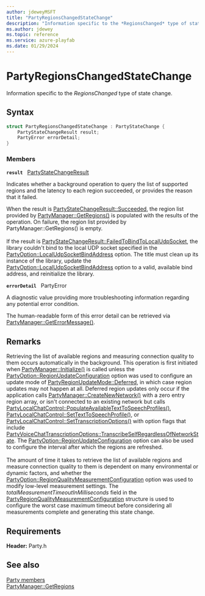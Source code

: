 ```yaml
---
author: jdeweyMSFT
title: "PartyRegionsChangedStateChange"
description: "Information specific to the *RegionsChanged* type of state change."
ms.author: jdewey
ms.topic: reference
ms.service: azure-playfab
ms.date: 01/29/2024
---
```


# PartyRegionsChangedStateChange  

Information specific to the *RegionsChanged* type of state change.  

## Syntax  
  
```cpp
struct PartyRegionsChangedStateChange : PartyStateChange {  
    PartyStateChangeResult result;  
    PartyError errorDetail;  
}  
```
  
### Members  
  
**`result`** &nbsp; [PartyStateChangeResult](../enums/partystatechangeresult.md)  
  
Indicates whether a background operation to query the list of supported regions and the latency to each region succeeded, or provides the reason that it failed.
  
When the result is [PartyStateChangeResult::Succeeded](../enums/partystatechangeresult.md), the region list provided by [PartyManager::GetRegions()](../classes/PartyManager/methods/partymanager_getregions.md) is populated with the results of the operation. On failure, the region list provided by PartyManager::GetRegions() is empty. <br /><br /> If the result is [PartyStateChangeResult::FailedToBindToLocalUdpSocket](../enums/partystatechangeresult.md), the library couldn't bind to the local UDP socket specified in the [PartyOption::LocalUdpSocketBindAddress](../enums/partyoption.md) option. The title must clean up its instance of the library, update the [PartyOption::LocalUdpSocketBindAddress](../enums/partyoption.md) option to a valid, available bind address, and reinitialize the library.
  
**`errorDetail`** &nbsp; PartyError  
  
A diagnostic value providing more troubleshooting information regarding any potential error condition.
  
The human-readable form of this error detail can be retrieved via [PartyManager::GetErrorMessage()](../classes/PartyManager/methods/partymanager_geterrormessage.md).
  
## Remarks  
  
Retrieving the list of available regions and measuring connection quality to them occurs automatically in the background. This operation is first initiated when [PartyManager::Initialize()](../classes/PartyManager/methods/partymanager_initialize.md) is called unless the [PartyOption::RegionUpdateConfiguration](../enums/partyoption.md) option was used to configure an update mode of [PartyRegionUpdateMode::Deferred](../enums/partyregionupdatemode.md), in which case region updates may not happen at all. Deferred region updates only occur if the application calls [PartyManager::CreateNewNetwork()](../classes/PartyManager/methods/partymanager_createnewnetwork.md) with a zero entry region array, or isn't connected to an existing network but calls [PartyLocalChatControl::PopulateAvailableTextToSpeechProfiles()](../classes/PartyLocalChatControl/methods/partylocalchatcontrol_populateavailabletexttospeechprofiles.md), [PartyLocalChatControl::SetTextToSpeechProfile()](../classes/PartyLocalChatControl/methods/partylocalchatcontrol_settexttospeechprofile.md), or [PartyLocalChatControl::SetTranscriptionOptions()](../classes/PartyLocalChatControl/methods/partylocalchatcontrol_settranscriptionoptions.md) with option flags that include [PartyVoiceChatTranscriptionOptions::TranscribeSelfRegardlessOfNetworkState](../enums/partyvoicechattranscriptionoptions.md). The [PartyOption::RegionUpdateConfiguration](../enums/partyoption.md) option can also be used to configure the interval after which the regions are refreshed. <br /><br /> The amount of time it takes to retrieve the list of available regions and measure connection quality to them is dependent on many environmental or dynamic factors, and whether the [PartyOption::RegionQualityMeasurementConfiguration](../enums/partyoption.md) option was used to modify low-level measurement settings. The *totalMeasurementTimeoutInMilliseconds* field in the [PartyRegionQualityMeasurementConfiguration](partyregionqualitymeasurementconfiguration.md) structure is used to configure the worst case maximum timeout before considering all measurements complete and generating this state change.
  
## Requirements  
  
**Header:** Party.h
  
## See also  
[Party members](../party_members.md)  
[PartyManager::GetRegions](../classes/PartyManager/methods/partymanager_getregions.md)
  
  
